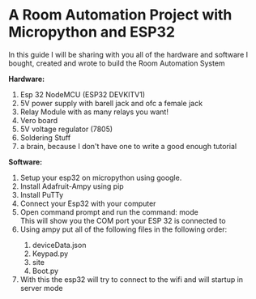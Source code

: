 # A Room Automation Project with Micropython and ESP32

In this guide I will be sharing with you all of the hardware and software I bought, created and wrote to build the Room Automation System

<b>Hardware:</b>
<ol>
  <li>Esp 32 NodeMCU (ESP32 DEVKITV1)</li>
  <li>5V power supply with barell jack and ofc a female jack</li>
  <li>Relay Module with as many relays you want!</li>
  <li>Vero board</li>
  <li>5V voltage regulator (7805)</li>
  <li>Soldering Stuff</li>
  <li>a brain, because I don't have one to write a good enough tutorial</li>
</ol>


<b>Software:</b>
<ol>
  <li>Setup your esp32 on micropython using google.</li>
  <li>Install Adafruit-Ampy using pip</li>
  <li>Install PuTTy</li>
  <li>Connect your Esp32 with your computer</li>
  <li>Open command prompt and run the command: mode <br>
  This will show you the COM port your ESP 32 is connected to
  </li>
  <li>Using ampy put all of the following files in the following order:</li>
  <ol>
    <li>deviceData.json</li>
    <li>Keypad.py</li>
    <li>site</li>
    <li>Boot.py</li>
  </ol>
  <li>With this the esp32 will try to connect to the wifi and will startup in server mode</li>
</ol>

